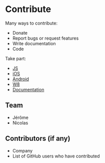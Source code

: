 # Contribute

Many ways to contribute:

* Donate
* Report bugs or request features
* Write documentation
* Code

Take part:

* [JS](/contribute/js.html)
* [iOS](/contribute/ios.html)
* [Android](/contribute/android.html)
* [W8](/contribute/w8.html)
* [Documentation](/contribute/documentation.html)

## Team

* Jérôme
* Nicolas

## Contributors (if any)

* Company
* List of GitHub users who have contributed